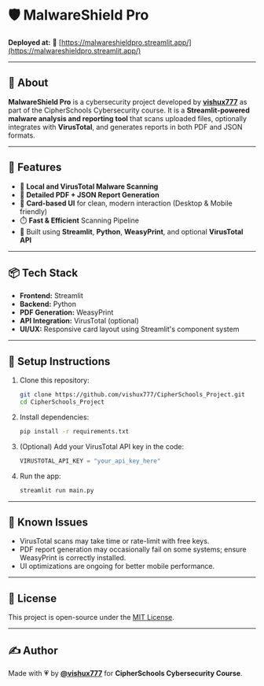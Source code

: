 # 🛡️ MalwareShield Pro

**Deployed at:** 🔗 [https://malwareshieldpro.streamlit.app/](https://malwareshieldpro.streamlit.app/)

---

## 📌 About

**MalwareShield Pro** is a cybersecurity project developed by **[vishux777](https://github.com/vishux777)** as part of the CipherSchools Cybersecurity course.
It is a **Streamlit-powered malware analysis and reporting tool** that scans uploaded files, optionally integrates with **VirusTotal**, and generates reports in both PDF and JSON formats.

---

## 🚀 Features

* 🧪 **Local and VirusTotal Malware Scanning**
* 📄 **Detailed PDF + JSON Report Generation**
* 🎴 **Card-based UI** for clean, modern interaction (Desktop & Mobile friendly)
* ⏱️ **Fast & Efficient** Scanning Pipeline
* 🧰 Built using **Streamlit**, **Python**, **WeasyPrint**, and optional **VirusTotal API**

---

## 📦 Tech Stack

* **Frontend:** Streamlit
* **Backend:** Python
* **PDF Generation:** WeasyPrint
* **API Integration:** VirusTotal (optional)
* **UI/UX:** Responsive card layout using Streamlit's component system

---

## 🔧 Setup Instructions

1. Clone this repository:

   ```bash
   git clone https://github.com/vishux777/CipherSchools_Project.git
   cd CipherSchools_Project
   ```

2. Install dependencies:

   ```bash
   pip install -r requirements.txt
   ```

3. (Optional) Add your VirusTotal API key in the code:

   ```python
   VIRUSTOTAL_API_KEY = "your_api_key_here"
   ```

4. Run the app:

   ```bash
   streamlit run main.py
   ```

---

## 🐞 Known Issues

* VirusTotal scans may take time or rate-limit with free keys.
* PDF report generation may occasionally fail on some systems; ensure WeasyPrint is correctly installed.
* UI optimizations are ongoing for better mobile performance.

---

## 📜 License

This project is open-source under the [MIT License](LICENSE).

---

## ✍️ Author

Made with 💗 by **[@vishux777](https://github.com/vishux777)** for **CipherSchools Cybersecurity Course**. 
